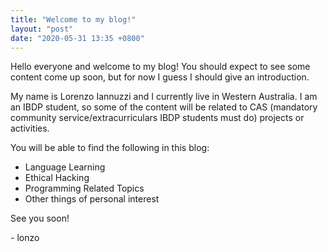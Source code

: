 ```yaml
---
title: "Welcome to my blog!"
layout: "post"
date: "2020-05-31 13:35 +0800"
---
```


Hello everyone and welcome to my blog! You should expect to see some content come up soon, but for now I
guess I should give an introduction.

My name is Lorenzo Iannuzzi and I currently live in Western Australia. I am an IBDP student, so some of the
content will be related to CAS (mandatory community service/extracurriculars IBDP students must do) projects
or activities.

You will be able to find the following in this blog:
* Language Learning
* Ethical Hacking
* Programming Related Topics
* Other things of personal interest

See you soon!

\- lonzo
